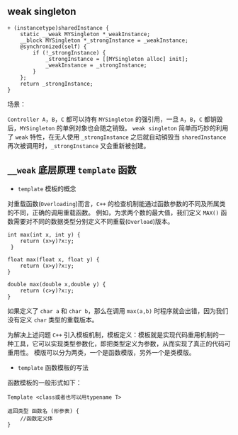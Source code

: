 ## weak singleton

```
+ (instancetype)sharedInstance {
    static __weak MYSingleton *_weakInstance;
    __block MYSingleton *_strongInstance = _weakInstance;
    @synchronized(self) {
        if (!_strongInstance) {
            _strongInstance = [[MYSingleton alloc] init];
            _weakInstance = _strongInstance;
        }
    };
    return _strongInstance;
}
```
场景：

`Controller A`，`B`，`C` 都可以持有 `MYSingleton` 的强引用，一旦 `A`，`B`，`C` 都销毁后，`MYSingleton` 的单例对象也会随之销毁。
`weak singleton` 简单而巧妙的利用了 `weak` 特性，在无人使用 `_strongInstance` 之后就自动销毁当 `sharedInstance` 再次被调用时，`_strongInstance` 又会重新被创建。


## `__weak` 底层原理 `template` 函数

* `template` 模板的概念

对重载函数(`Overloading`)而言，`C++` 的检查机制能通过函数参数的不同及所属类的不同，正确的调用重载函数。
例如，为求两个数的最大值，我们定义 `MAX()` 函数需要对不同的数据类型分别定义不同重载(`Overload`)版本。

```
int max(int x, int y) {
    return (x>y)?x:y;
 }

float max(float x, float y) {
    return (x>y)?x:y;
}

double max(double x,double y) {
    return (c>y)?x:y;
}
```

如果定义了 `char a` 和 `char b`，那么在调用 `max(a,b)` 时程序就会出错，因为我们没有定义 `char` 类型的重载版本。

为解决上述问题 `C++` 引入模板机制，模板定义：模板就是实现代码重用机制的一种工具，它可以实现类型参数化，即把类型定义为参数，从而实现了真正的代码可重用性。
模版可以分为两类，一个是函数模版，另外一个是类模版。

* `template` 函数模板的写法

函数模板的一般形式如下：

```
Template <class或者也可以用typename T>

返回类型 函数名 (形参表) {
    //函数定义体
}
```
